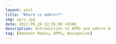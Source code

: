 ```yaml
---
layout: post
title: "Where is wd4rnr?"
img: aprs.jpg 
date: 2022-05-20 12:55:00 +0300
description: Introduction to APRS and wd4rnr-9
tag: [Amateur Radio, APRS, Navigation]
---
```


<p>
<script type="text/javascript">
he_track = "wd4rnr"; // track this callsign
</script>
<script type="text/javascript" src="//aprs.fi/js/embed.js">
</script>
</p>

